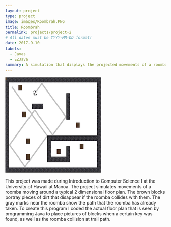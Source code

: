 ```yaml
---
layout: project
type: project
image: images/Roombrah.PNG
title: Roombrah
permalink: projects/project-2
# All dates must be YYYY-MM-DD format!
date: 2017-9-10
labels:
  - Javas
  - EZJava
summary: A simulation that displays the projected movements of a roomba.
---
```


<img class="ui medium right floated rounded image" src="../images/Roombrah.PNG">

This project was made during Introduction to Computer Science I at the University of Hawaii at Manoa. The project simulates movements of a roomba moving around a typical 2 dimensional floor plan. The brown blocks portray pieces of dirt that disappear if the roomba collides with them. The gray marks near the roomba show the path that the roomba has already taken. To create this program I coded the actual floor plan that is seen by programming Java to place pictures of blocks when a certain key was found, as well as the roomba collision at trail path.
